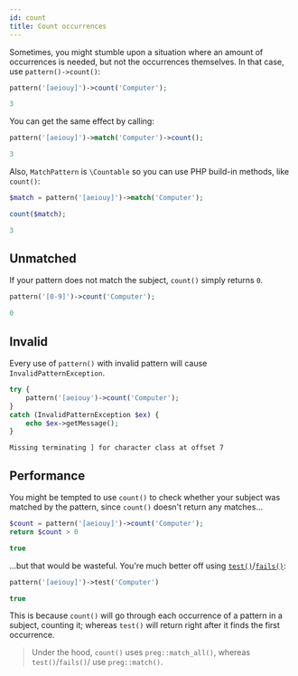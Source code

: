 ```yaml
---
id: count
title: Count occurrences
---
```


Sometimes, you might stumble upon a situation where an amount of occurrences is needed, but not the occurrences 
themselves. In that case, use `pattern()->count()`:

```php
pattern('[aeiouy]')->count('Computer');
```
```php
3
```

You can get the same effect by calling:

```php
pattern('[aeiouy]')->match('Computer')->count();
```
```php
3
```

Also, `MatchPattern` is `\Countable` so you can use PHP build-in methods, like `count()`:

```php
$match = pattern('[aeiouy]')->match('Computer');

count($match);
```
```php
3
```

## Unmatched

If your pattern does not match the subject, `count()` simply returns `0`.

```php
pattern('[0-9]')->count('Computer');
```
```php
0
```

## Invalid

Every use of `pattern()` with invalid pattern will cause `InvalidPatternException`.

```php
try {
    pattern('[aeiouy')->count('Computer');
}
catch (InvalidPatternException $ex) {
    echo $ex->getMessage();
}
```
```text
Missing terminating ] for character class at offset 7
```

## Performance

You might be tempted to use `count()` to check whether your subject was matched by the pattern, since `count()` doesn't
return any matches...
```php
$count = pattern('[aeiouy]')->count('Computer');
return $count > 0
```
```php
true
```

...but that would be wasteful. You're much better off using 
[`test()`](match.md#test-a-subject)/[`fails()`](match.md#test-a-subject):

```php
pattern('[aeiouy]')->test('Computer')
```
```php
true
```

This is because `count()` will go through each occurrence of a pattern in a subject, counting it; whereas `test()` 
will return right after it finds the first occurrence.

> Under the hood, `count()` uses `preg::match_all()`, whereas `test()`/`fails()`/ use `preg::match()`.
